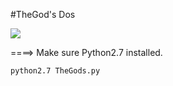#TheGod's Dos

![]("https://i.pinimg.com/originals/ac/9f/3b/ac9f3b70028fbffaf13190a8ac2f634e.gif")

====> Make sure Python2.7 installed.

    python2.7 TheGods.py
